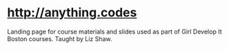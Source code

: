 # http://anything.codes
Landing page for course materials and slides used as part of Girl Develop It Boston courses. Taught by Liz Shaw.
